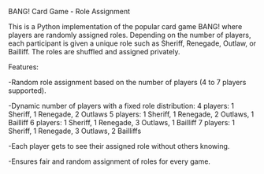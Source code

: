BANG! Card Game - Role Assignment

This is a Python implementation of the popular card game BANG! where players are randomly assigned roles. Depending on the number of players, each participant is given a unique role such as Sheriff, Renegade, Outlaw, or Bailliff. The roles are shuffled and assigned privately.

Features:

-Random role assignment based on the number of players (4 to 7 players supported).

-Dynamic number of players with a fixed role distribution:
 4 players: 1 Sheriff, 1 Renegade, 2 Outlaws
 5 players: 1 Sheriff, 1 Renegade, 2 Outlaws, 1 Bailliff
 6 players: 1 Sheriff, 1 Renegade, 3 Outlaws, 1 Bailliff
 7 players: 1 Sheriff, 1 Renegade, 3 Outlaws, 2 Bailliffs

-Each player gets to see their assigned role without others knowing.

-Ensures fair and random assignment of roles for every game.
